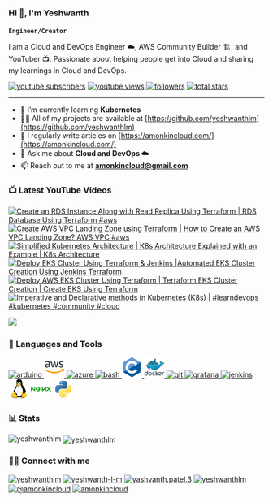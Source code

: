 ### Hi 👋, I'm Yeshwanth

**`Engineer/Creator`**

I am a Cloud and DevOps Engineer ☁️, AWS Community Builder 🏗️, and YouTuber 📺. Passionate about helping people get into Cloud and sharing my learnings in Cloud and DevOps.

   <p align="left">
      <a href="https://www.youtube.com/c/amonkincloud?sub_confirmation=1">
         <img alt="youtube subscribers" title="Subscribe to my YouTube channel" src="https://custom-icon-badges.demolab.com/youtube/channel/subscribers/UCwhERUcuzUCwr8x8mQ8zrcw?color=%23E05D44&label=SUBSCRIBE&logo=video&logoColor=white&style=for-the-badge&labelColor=CE4630"/></a> 
      <a href="https://www.youtube.com/c/amonkincloud">
         <img alt="youtube views" title="YouTube views" src="https://custom-icon-badges.demolab.com/youtube/channel/views/UCwhERUcuzUCwr8x8mQ8zrcw?color=%23E1AD0E&logo=eye&logoColor=white&style=for-the-badge&labelColor=C79600"/></a> 
      <a href="https://github.com/yeshwanthlm?tab=followers">
         <img alt="followers" title="Follow me on Github" src="https://custom-icon-badges.demolab.com/github/followers/yeshwanthlm?color=236ad3&labelColor=1155ba&style=for-the-badge&logo=person-add&label=Follow&logoColor=white"/></a>
      <a href="https://github.com/yeshwanthlm?tab=repositories&sort=stargazers">
         <img alt="total stars" title="Total stars on GitHub" src="https://custom-icon-badges.demolab.com/github/stars/yeshwanthlm?color=55960c&style=for-the-badge&labelColor=488207&logo=star"/></a>
   </p>

---

- 🌱 I’m currently learning **Kubernetes**
- 👨‍💻 All of my projects are available at [https://github.com/yeshwanthlm](https://github.com/yeshwanthlm)
- 📝 I regularly write articles on [https://amonkincloud.com/](https://amonkincloud.com/)
- 💬 Ask me about **Cloud and DevOps ☁️**
- 📫 Reach out to me at **amonkincloud@gmail.com**


### 📺 Latest YouTube Videos

<!-- BEGIN YOUTUBE-CARDS -->
[![Create an RDS Instance Along with Read Replica Using Terraform | RDS Database Using Terraform #aws](https://ytcards.demolab.com/?id=Q58h92qmLAQ&title=Create+an+RDS+Instance+Along+with+Read+Replica+Using+Terraform+%7C+RDS+Database+Using+Terraform+%23aws&lang=en&timestamp=1713853476&background_color=%230d1117&title_color=%23ffffff&stats_color=%23dedede&max_title_lines=1&width=250&border_radius=5 "Create an RDS Instance Along with Read Replica Using Terraform | RDS Database Using Terraform #aws")](https://www.youtube.com/watch?v=Q58h92qmLAQ)
[![Create AWS VPC Landing Zone using Terraform | How to Create an AWS VPC Landing Zone? AWS VPC #aws](https://ytcards.demolab.com/?id=p2e0qKdNoAY&title=Create+AWS+VPC+Landing+Zone+using+Terraform+%7C+How+to+Create+an+AWS+VPC+Landing+Zone%3F+AWS+VPC+%23aws&lang=en&timestamp=1713270626&background_color=%230d1117&title_color=%23ffffff&stats_color=%23dedede&max_title_lines=1&width=250&border_radius=5 "Create AWS VPC Landing Zone using Terraform | How to Create an AWS VPC Landing Zone? AWS VPC #aws")](https://www.youtube.com/watch?v=p2e0qKdNoAY)
[![Simplified Kubernetes Architecture | K8s Architecture Explained with an Example | K8s Architecture](https://ytcards.demolab.com/?id=A-wkfC459lo&title=Simplified+Kubernetes+Architecture+%7C+K8s+Architecture+Explained+with+an+Example+%7C+K8s+Architecture&lang=en&timestamp=1712667613&background_color=%230d1117&title_color=%23ffffff&stats_color=%23dedede&max_title_lines=1&width=250&border_radius=5 "Simplified Kubernetes Architecture | K8s Architecture Explained with an Example | K8s Architecture")](https://www.youtube.com/watch?v=A-wkfC459lo)
[![Deploy EKS Cluster Using Terraform & Jenkins |Automated EKS Cluster Creation Using Jenkins Terraform](https://ytcards.demolab.com/?id=byxQr7RaaoM&title=Deploy+EKS+Cluster+Using+Terraform+%26+Jenkins+%7CAutomated+EKS+Cluster+Creation+Using+Jenkins+Terraform&lang=en&timestamp=1712061007&background_color=%230d1117&title_color=%23ffffff&stats_color=%23dedede&max_title_lines=1&width=250&border_radius=5 "Deploy EKS Cluster Using Terraform & Jenkins |Automated EKS Cluster Creation Using Jenkins Terraform")](https://www.youtube.com/watch?v=byxQr7RaaoM)
[![Deploy AWS EKS Cluster Using Terraform | Terraform EKS Cluster Creation | Create EKS Using Terraform](https://ytcards.demolab.com/?id=NTT-v9T7EX0&title=Deploy+AWS+EKS+Cluster+Using+Terraform+%7C+Terraform+EKS+Cluster+Creation+%7C+Create+EKS+Using+Terraform&lang=en&timestamp=1711456207&background_color=%230d1117&title_color=%23ffffff&stats_color=%23dedede&max_title_lines=1&width=250&border_radius=5 "Deploy AWS EKS Cluster Using Terraform | Terraform EKS Cluster Creation | Create EKS Using Terraform")](https://www.youtube.com/watch?v=NTT-v9T7EX0)
[![Imperative and Declarative methods in Kubernetes (K8s) | #learndevops #kubernetes #community #cloud](https://ytcards.demolab.com/?id=lg6OqpcdOxQ&title=Imperative+and+Declarative+methods+in+Kubernetes+%28K8s%29+%7C+%23learndevops+%23kubernetes+%23community+%23cloud&lang=en&timestamp=1708432234&background_color=%230d1117&title_color=%23ffffff&stats_color=%23dedede&max_title_lines=1&width=250&border_radius=5 "Imperative and Declarative methods in Kubernetes (K8s) | #learndevops #kubernetes #community #cloud")](https://www.youtube.com/watch?v=lg6OqpcdOxQ)
<!-- END YOUTUBE-CARDS -->

[<img src="https://custom-icon-badges.demolab.com/badge/-Subscribe%20For%20More-red?style=for-the-badge&logo=video&logoColor=white"/>](https://www.youtube.com/c/amonkincloud?sub_confirmation=1)

### 🧰 Languages and Tools

<p align="left"> <a href="https://www.arduino.cc/" target="_blank" rel="noreferrer"> <img src="https://cdn.worldvectorlogo.com/logos/arduino-1.svg" alt="arduino" width="40" height="40"/> </a> <a href="https://aws.amazon.com" target="_blank" rel="noreferrer"> <img src="https://raw.githubusercontent.com/devicons/devicon/master/icons/amazonwebservices/amazonwebservices-original-wordmark.svg" alt="aws" width="40" height="40"/> </a> <a href="https://azure.microsoft.com/en-in/" target="_blank" rel="noreferrer"> <img src="https://www.vectorlogo.zone/logos/microsoft_azure/microsoft_azure-icon.svg" alt="azure" width="40" height="40"/> </a> <a href="https://www.gnu.org/software/bash/" target="_blank" rel="noreferrer"> <img src="https://www.vectorlogo.zone/logos/gnu_bash/gnu_bash-icon.svg" alt="bash" width="40" height="40"/> </a> <a href="https://www.cprogramming.com/" target="_blank" rel="noreferrer"> <img src="https://raw.githubusercontent.com/devicons/devicon/master/icons/c/c-original.svg" alt="c" width="40" height="40"/> </a> <a href="https://www.docker.com/" target="_blank" rel="noreferrer"> <img src="https://raw.githubusercontent.com/devicons/devicon/master/icons/docker/docker-original-wordmark.svg" alt="docker" width="40" height="40"/> </a> <a href="https://git-scm.com/" target="_blank" rel="noreferrer"> <img src="https://www.vectorlogo.zone/logos/git-scm/git-scm-icon.svg" alt="git" width="40" height="40"/> </a> <a href="https://grafana.com" target="_blank" rel="noreferrer"> <img src="https://www.vectorlogo.zone/logos/grafana/grafana-icon.svg" alt="grafana" width="40" height="40"/> </a> <a href="https://www.jenkins.io" target="_blank" rel="noreferrer"> <img src="https://www.vectorlogo.zone/logos/jenkins/jenkins-icon.svg" alt="jenkins" width="40" height="40"/> </a> <a href="https://www.linux.org/" target="_blank" rel="noreferrer"> <img src="https://raw.githubusercontent.com/devicons/devicon/master/icons/linux/linux-original.svg" alt="linux" width="40" height="40"/> </a> <a href="https://www.nginx.com" target="_blank" rel="noreferrer"> <img src="https://raw.githubusercontent.com/devicons/devicon/master/icons/nginx/nginx-original.svg" alt="nginx" width="40" height="40"/> </a> <a href="https://www.python.org" target="_blank" rel="noreferrer"> <img src="https://raw.githubusercontent.com/devicons/devicon/master/icons/python/python-original.svg" alt="python" width="40" height="40"/> </a> </p>

### 📊 Stats
<p><img align="left" src="https://github-readme-stats.vercel.app/api/top-langs?username=yeshwanthlm&show_icons=true&locale=en&layout=compact" alt="yeshwanthlm" /></p>

<p>&nbsp;<img align="center" src="https://github-readme-stats.vercel.app/api?username=yeshwanthlm&show_icons=true&locale=en" alt="yeshwanthlm" /></p>

### 🏄‍♂️ Connect with me
   <p align="left">
   <a href="https://dev.to/yeshwanthlm" target="blank"><img align="center" src="https://raw.githubusercontent.com/rahuldkjain/github-profile-readme-generator/master/src/images/icons/Social/devto.svg" alt="yeshwanthlm" height="30" width="40" /></a>
   <a href="https://linkedin.com/in/yeshwanth-l-m" target="blank"><img align="center" src="https://raw.githubusercontent.com/rahuldkjain/github-profile-readme-generator/master/src/images/icons/Social/linked-in-alt.svg" alt="yeshwanth-l-m" height="30" width="40" /></a>
   <a href="https://fb.com/yashvanth.patel.3" target="blank"><img align="center" src="https://raw.githubusercontent.com/rahuldkjain/github-profile-readme-generator/master/src/images/icons/Social/facebook.svg" alt="yashvanth.patel.3" height="30" width="40" /></a>
   <a href="https://instagram.com/yeshwanthlm" target="blank"><img align="center" src="https://raw.githubusercontent.com/rahuldkjain/github-profile-readme-generator/master/src/images/icons/Social/instagram.svg" alt="yeshwanthlm" height="30" width="40" /></a>
   <a href="https://hashnode.com/@amonkincloud" target="blank"><img align="center" src="https://raw.githubusercontent.com/rahuldkjain/github-profile-readme-generator/master/src/images/icons/Social/hashnode.svg" alt="@amonkincloud" height="30" width="40" /></a>
   <a href="https://www.youtube.com/c/amonkincloud" target="blank"><img align="center" src="https://raw.githubusercontent.com/rahuldkjain/github-profile-readme-generator/master/src/images/icons/Social/youtube.svg" alt="amonkincloud" height="30" width="40" /></a>
   </p>
